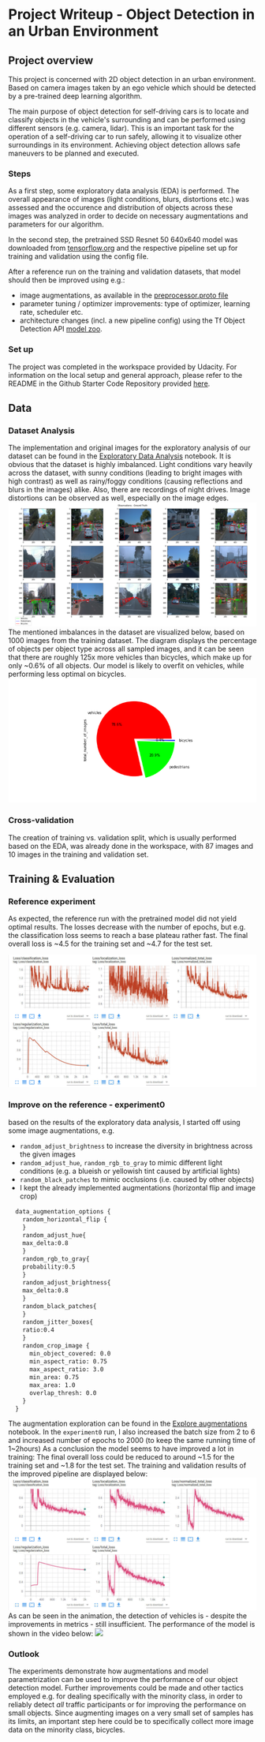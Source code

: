 # Project Writeup - Object Detection in an Urban Environment

## Project overview
This project is concerned with 2D object detection in an urban environment.
Based on camera images taken by an ego vehicle which should be detected by a pre-trained deep learning algorithm.

The main purpose of object detection for self-driving cars is to locate and classify objects in the vehicle's surrounding and can be performed using different sensors (e.g. camera, lidar). This is an important task for the operation of a self-driving car to run safely, allowing it to visualize other surroundings in its environment. Achieving object detection allows safe maneuvers to be planned and executed.

### Steps
As a first step, some exploratory data analysis (EDA) is performed. The overall appearance of images  (light conditions, blurs, distortions etc.) was assessed and the occurence and distribution of objects across these images was analyzed in order to decide on necessary augmentations and parameters for our algorithm.

In the second step, the pretrained SSD Resnet 50 640x640 model was downloaded from [tensorflow.org](http://download.tensorflow.org/models/object_detection/tf2/20200711/ssd_resnet50_v1_fpn_640x640_coco17_tpu-8.tar.gz) and the respective pipeline set up for training and validation using the config file.

After a reference run on the training and validation datasets, that model should then be improved using e.g.:
* image augmentations, as available in the [preprocessor.proto file](https://github.com/tensorflow/models/blob/master/research/object_detection/protos/preprocessor.proto)
* parameter tuning / optimizer improvements: type of optimizer, learning rate, scheduler etc.
* architecture changes (incl. a new pipeline config) using the Tf Object Detection API [model zoo](https://github.com/tensorflow/models/blob/master/research/object_detection/g3doc/tf2_detection_zoo.md).

### Set up
The project was completed in the workspace provided by Udacity.
For information on the local setup and general approach, please refer to the README in the 
Github Starter Code Repository provided [here](https://github.com/udacity/nd013-c1-vision-starter).

## Data
### Dataset Analysis
The implementation and original images for the exploratory analysis of our dataset can be found 
in the [Exploratory Data Analysis](Exploratory+Data+Analysis.ipynb) notebook.
It is obvious that the dataset is highly imbalanced. 
Light conditions vary heavily across the dataset, with sunny conditions (leading to bright images with high contrast)
as well as rainy/foggy conditions (causing reflections and blurs in the images) alike. 
Also, there are recordings of night drives.
Image distortions can be observed as well, especially on the image edges.
![](experiments/EDA.png)
The mentioned imbalances in the dataset are visualized below, based on 1000 images from the training dataset.
The diagram displays the percentage of objects per object type across all sampled images, and it can be seen that there are roughly 125x more vehicles than bicycles, which make up for only ~0.6% of all objects.
Our model is likely to overfit on vehicles, while performing less optimal on bicycles.
![](experiments/EDA_pie.png)

### Cross-validation
The creation of training vs. validation split, which is usually performed based on the EDA, was already done in the workspace, with 87 images and 10 images in the training and validation set.

## Training & Evaluation
### Reference experiment
As expected, the reference run with the pretrained model did not yield optimal results.
The losses decrease with the number of epochs, 
but e.g. the classification loss seems to reach a base plateau rather fast.
The final overall loss is ~4.5 for the training set and ~4.7 for the test set.

![](experiments/reference/noAugmentation.png)

### Improve on the reference - experiment0
based on the results of the exploratory data analysis, I started off using some image augmentations, e.g.
* `random_adjust_brightness` to increase the diversity in brightness across the given images
* `random_adjust_hue`, `random_rgb_to_gray` to mimic different light conditions (e.g. a blueish or yellowish tint caused by artificial lights)
* `random_black_patches` to mimic occlusions (i.e. caused by other objects)
* I kept the already implemented augmentations (horizontal flip and image crop)

```
  data_augmentation_options {
    random_horizontal_flip {
    }
    random_adjust_hue{
    max_delta:0.8
    }
    random_rgb_to_gray{
    probability:0.5
    }
    random_adjust_brightness{
    max_delta:0.8
    }
    random_black_patches{
    }
    random_jitter_boxes{
    ratio:0.4
    }
    random_crop_image {
      min_object_covered: 0.0
      min_aspect_ratio: 0.75
      max_aspect_ratio: 3.0
      min_area: 0.75
      max_area: 1.0
      overlap_thresh: 0.0
    }
  }
```
The augmentation exploration can be found in the [Explore augmentations](Explore+augmentations.ipynb) notebook.
In the `experiment0` run, I also increased the batch size from 2 to 6 and increased number of epochs to 2000 (to keep the same running time of 1~2hours)
As a conclusion the model seems to have improved a lot in training: 
The final overall loss could be reduced to around ~1.5 for the training set and ~1.8 for the test set.
The training and validation results of the improved pipeline are displayed below:
![](experiments/experiment0/Augmentation.png)
As can be seen in the animation, the detection of vehicles is - despite the improvements in metrics - still insufficient.
The performance of the model is shown in the video below:
![](experiments/animation.gif)

### Outlook
The experiments demonstrate how augmentations and model parametrization can be used to improve the performance of our object detection model.
Further improvements could be made and other tactics employed e.g. for dealing specifically with the minority class,
in order to reliably detect _all_ traffic participants or for improving the performance on small objects.
Since augmenting images on a very small set of samples has its limits, 
an important step here could be to specifically collect more image data on the minority class, bicycles.
